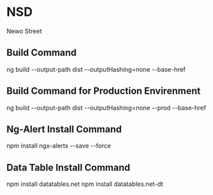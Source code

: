 # NSD
Newo Street
## Build Command
ng build --output-path dist --outputHashing=none --base-href
## Build Command for Production Envirenment
ng build --output-path dist --outputHashing=none --prod --base-href
## Ng-Alert Install Command
npm install ngx-alerts --save --force
## Data Table Install Command
npm install datatables.net
npm install datatables.net-dt